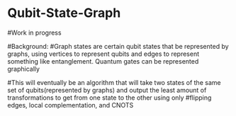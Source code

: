 # Qubit-State-Graph
#Work in progress

#Background: 
#Graph states are certain qubit states that be represented by graphs, using vertices to represent qubits and edges to represent something like entanglement.
Quantum gates can be represented graphically


#This will eventually be an algorithm that will take two states of the same set of qubits(represented by graphs) and output the least amount of transformations to get from one state to the other using only 
#flipping edges, local complementation, and CNOTS


